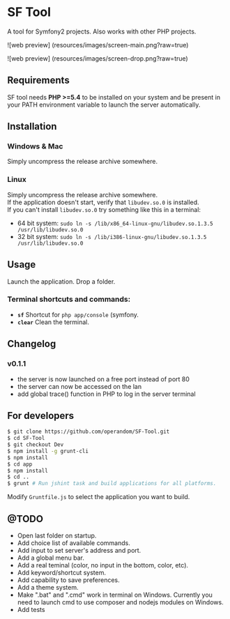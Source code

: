 SF Tool
=======

A tool for Symfony2 projects. Also works with other PHP projects.

![web preview] (resources/images/screen-main.png?raw=true)

![web preview] (resources/images/screen-drop.png?raw=true)

Requirements
------------

SF tool needs **PHP >=5.4** to be installed on your system and be present in your PATH environment variable to launch the server automatically.


Installation
------------

### Windows & Mac
Simply uncompress the release archive somewhere.


### Linux
Simply uncompress the release archive somewhere.<br>
If the application doesn't start, verify that ``libudev.so.0`` is installed.<br>
If you can't install ``libudev.so.0`` try something like this in a terminal:

*	64 bit system: `sudo ln -s /lib/x86_64-linux-gnu/libudev.so.1.3.5 /usr/lib/libudev.so.0`
*	32 bit system: `sudo ln -s /lib/i386-linux-gnu/libudev.so.1.3.5 /usr/lib/libudev.so.0`


Usage
-----

Launch the application. Drop a folder.


### Terminal shortcuts and commands:

*	**`sf`** Shortcut for `php app/console` (symfony.
*	**`clear`** Clean the terminal.


Changelog
---------

### v0.1.1
*	the server is now launched on a free port instead of port 80
*	the server can now be accessed on the lan
*	add global trace() function in PHP to log in the server terminal


For developers
--------------

```bash
$ git clone https://github.com/operandom/SF-Tool.git
$ cd SF-Tool
$ git checkout Dev
$ npm install -g grunt-cli
$ npm install
$ cd app
$ npm install
$ cd ..
$ grunt # Run jshint task and build applications for all platforms. 
```
Modify `Gruntfile.js` to select the application you want to build.


@TODO
-----

*	Open last folder on startup.
*	Add choice list of available commands.
*	Add input to set server's address and port.
*	Add a global menu bar.
*	Add a real teminal (color, no input in the bottom, color, etc).
*	Add keyword/shortcut system.
*	Add capability to save preferences.
*	Add a theme system.
*	Make ".bat" and ".cmd" work in terminal on Windows.
	Currently you need to launch cmd to use composer and nodejs modules on Windows.
*	Add tests